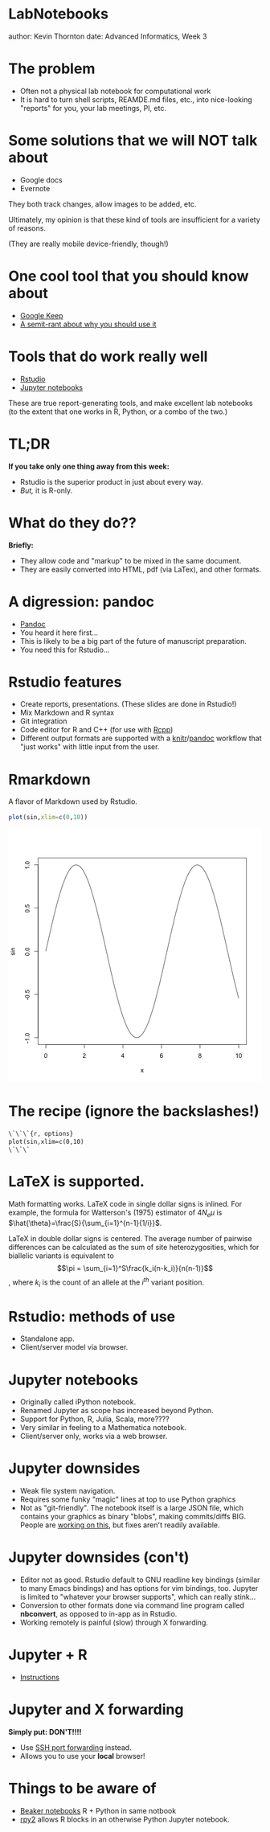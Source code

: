 LabNotebooks
========================================================
author: Kevin Thornton
date: Advanced Informatics, Week 3

The problem
========================================================

* Often not a physical lab notebook for computational work
* It is hard to turn shell scripts, REAMDE.md files, etc., into nice-looking "reports" for you, your lab meetings, PI, etc.

Some solutions that we will NOT talk about
=================================

* Google docs
* Evernote

They both track changes, allow images to be added, etc.

Ultimately, my opinion is that these kind of tools are insufficient for a variety of reasons.

(They are really mobile device-friendly, though!)

One cool tool that you should know about
================================================

* [Google Keep](http://keep.google.com)
* [A semit-rant about why you should use it](http://www.computerworld.com/article/3144450/enterprise-applications/why-you-should-start-using-google-keep-right-away.html)

Tools that do work really well
=====================================

* [Rstudio](http://www.rstudio.org)
* [Jupyter notebooks](http://jupyter.org/)

These are true report-generating tools, and make excellent lab notebooks (to the extent that one works in R, Python, or a combo of the two.)

TL;DR
======================================
**If you take only one thing away from this week:**

* Rstudio is the superior product in just about every way.
* *But,* it is R-only.

What do they do??
========================================

**Briefly:**

* They allow code and "markup" to be mixed in the same document.
* They are easily converted into HTML, pdf (via LaTex), and other formats.

A digression: pandoc
=======================================

* [Pandoc](http://pandoc.org/)
* You heard it here first...
* This is likely to be a big part of the future of manuscript preparation.
* You need this for Rstudio...

Rstudio features
=======================================

* Create reports, presentations. (These slides are done in Rstudio!)
* Mix Markdown and R syntax
* Git integration
* Code editor for R and C++ (for use with [Rcpp](http://www.rcpp.org))
* Different output formats are supported with a [knitr](https://yihui.name/knitr/)/[pandoc](http://www.pandoc.org) workflow that "just works" with little input from the user.

Rmarkdown
=========================================

A flavor of Markdown used by Rstudio.


```r
plot(sin,xlim=c(0,10))
```

![plot of chunk unnamed-chunk-1](LabNotebooks-figure/unnamed-chunk-1-1.png)

The recipe (ignore the backslashes!)
=====================================

~~~
\`\`\`{r, options}
plot(sin,xlim=c(0,10)
\`\`\`
~~~

LaTeX is supported.
================================

Math formatting works. LaTeX code in single dollar signs is inlined.  For example, the formula for Watterson's (1975) estimator of $4N_e\mu$ is $\hat{\theta}=\frac{S}{\sum_{i=1}^{n-1}{1/i}}$.

LaTeX in double dollar signs is centered.  The average number of pairwise differences can be calculated as the sum of site heterozygosities, which for biallelic variants is equivalent to $$\pi = \sum_{i=1}^S\frac{k_i(n-k_i)}{n(n-1)}$$, where $k_i$ is the count of an allele at the $i^{th}$ variant position.

Rstudio: methods of use
==================================

* Standalone app.
* Client/server model via browser.

Jupyter notebooks
=======================

* Originally called iPython notebook.
* Renamed Jupyter as scope has increased beyond Python.
* Support for Python, R, Julia, Scala, more????
* Very similar in feeling to a Mathematica notebook.
* Client/server only, works via a web browser.

Jupyter downsides
========================

* Weak file system navigation.
* Requires some funky "magic" lines at top to use Python graphics
* Not as "git-friendly".  The notebook itself is a large JSON file, which contains your graphics as binary "blobs", making commits/diffs BIG.  People are [working on this](https://gab41.lab41.org/commit-and-push-to-github-from-jupyter-notebooks-579f5743a50b#.8bpyfbvex), but fixes aren't readily available.

Jupyter downsides (con't)
========================
* Editor not as good.  Rstudio default to GNU readline key bindings (similar to many Emacs bindings) and has options for vim bindings, too.  Jupyter is limited to "whatever your browser supports", which can really stink...
* Conversion to other formats done via command line program called **nbconvert**, as opposed to in-app as in Rstudio.
* Working remotely is painful (slow) through X forwarding.

Jupyter + R
==========================

* [Instructions](https://irkernel.github.io/)

Jupyter and X forwarding
===========================
**Simply put: DON'T!!!!**

* Use [SSH port forwarding](https://gist.github.com/molpopgen/3267efe08a0a4c23835249a955db37a2) instead.  
* Allows you to use your **local** browser!

Things to be aware of
=================================

* [Beaker notebooks](http://beakernotebook.com/)  R + Python in same notbook
* [rpy2](https://rpy2.readthedocs.io/en/version_2.8.x/) allows R blocks in an otherwise Python Jupyter notebook.
